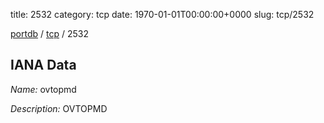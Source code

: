 title: 2532
category: tcp
date: 1970-01-01T00:00:00+0000
slug: tcp/2532

[portdb](/) / [tcp](/category/tcp.html) / 2532


## IANA Data

_Name:_ ovtopmd

_Description:_ OVTOPMD


